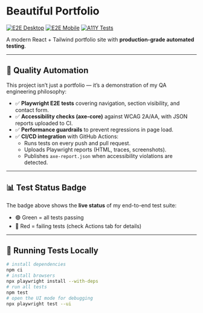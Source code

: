 # Beautiful Portfolio

[![E2E Desktop](https://img.shields.io/github/actions/workflow/status/AddyAlago/Beautiful-portfolio/e2e-desktop.yml?branch=main&label=E2E%20Desktop)](https://addyalago.github.io/Beautiful-portfolio)
[![E2E Mobile](https://img.shields.io/github/actions/workflow/status/AddyAlago/Beautiful-portfolio/e2e-mobile.yml?branch=main&label=E2E%20Mobile)](https://addyalago.github.io/Beautiful-portfolio)
[![A11Y Tests](https://github.com/AddyAlago/Beautiful-portfolio/actions/workflows/a11y.yml/badge.svg?branch=main)](https://addyalago.github.io/Beautiful-portfolio)


A modern React + Tailwind portfolio site with **production-grade automated testing**.

---

## 🚀 Quality Automation

This project isn’t just a portfolio — it’s a demonstration of my QA engineering philosophy:

- ✅ **Playwright E2E tests** covering navigation, section visibility, and contact form.
- ✅ **Accessibility checks (axe-core)** against WCAG 2A/AA, with JSON reports uploaded to CI.
- ✅ **Performance guardrails** to prevent regressions in page load.
- ✅ **CI/CD integration** with GitHub Actions:
  - Runs tests on every push and pull request.
  - Uploads Playwright reports (HTML, traces, screenshots).
  - Publishes `axe-report.json` when accessibility violations are detected.

---

## 📊 Test Status Badge

The badge above shows the **live status** of my end-to-end test suite:

- 🟢 Green = all tests passing  
- 🔴 Red = failing tests (check Actions tab for details)

---

## 🧪 Running Tests Locally

```bash
# install dependencies
npm ci
# install browsers
npx playwright install --with-deps
# run all tests
npm test
# open the UI mode for debugging
npx playwright test --ui
